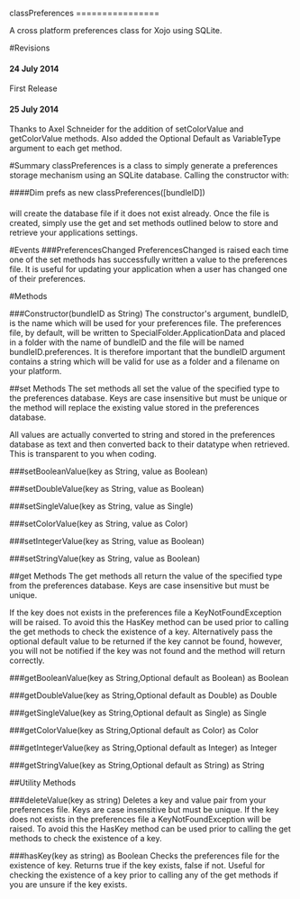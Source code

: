 classPreferences ================

A cross platform preferences class for Xojo using SQLite.

#Revisions
#### 24 July 2014
First Release

#### 25 July 2014
Thanks to Axel Schneider for the addition of setColorValue and getColorValue methods.
Also added the Optional Default as VariableType argument to each get method.

#Summary
classPreferences is a class to simply generate a preferences storage
mechanism using an SQLite database. Calling the constructor with:

####Dim prefs as new classPreferences([bundleID])
####
will create the database file if it does not exist already. Once the
file is created, simply use the get and set methods outlined below to
store and retrieve your applications settings.

#Events
###PreferencesChanged
PreferencesChanged is raised each time one of the set methods has
successfully written a value to the preferences file. It is useful for
updating your application when a user has changed one of their
preferences.

#Methods

###Constructor(bundleID as String)
The constructor's argument, bundleID, is the name which will be used for
your preferences file. The preferences file, by default, will be written
to SpecialFolder.ApplicationData and placed in a folder with the name of
bundleID and the file will be named bundleID.preferences. It is
therefore important that the bundleID argument contains a string which
will be valid for use as a folder and a filename on your platform.

##set Methods
The set methods all set the value of the specified type to the preferences database. Keys are case insensitive but must be unique or the method will replace the existing value stored in the preferences database. 

All values are actually converted to string and stored in the
preferences database as text and then converted back to their datatype
when retrieved. This is transparent to you when coding.

###setBooleanValue(key as String, value as Boolean)

###setDoubleValue(key as String, value as Boolean)

###setSingleValue(key as String, value as Single)

###setColorValue(key as String, value as Color)

###setIntegerValue(key as String, value as Boolean)

###setStringValue(key as String, value as Boolean)

##get Methods
The get methods all return the value of the specified type from the preferences database. Keys are case insensitive but must be unique. 

If the key does not exists in the preferences file a KeyNotFoundException will be raised. To avoid this the HasKey method can be used prior to calling the get methods to check the existence of a key. Alternatively pass the optional default value to be returned if the key cannot be found, however, you will not be notified if the key was not found and the method will return correctly.

###getBooleanValue(key as String,Optional default as Boolean) as Boolean

###getDoubleValue(key as String,Optional default as Double) as Double

###getSingleValue(key as String,Optional default as Single) as Single

###getColorValue(key as String,Optional default as Color) as Color

###getIntegerValue(key as String,Optional default as Integer) as Integer

###getStringValue(key as String,Optional default as String) as String

##Utility Methods

###deleteValue(key as string)
Deletes a key and value pair from your preferences file. Keys are case
insensitive but must be unique. If the key does not exists in the
preferences file a KeyNotFoundException will be raised. To avoid this
the HasKey method can be used prior to calling the get methods to check
the existence of a key.

###hasKey(key as string) as Boolean
Checks the preferences file for the existence of key. Returns true if
the key exists, false if not.
Useful for checking the existence of a key prior to calling any of the
get methods if you are unsure if the key exists.
